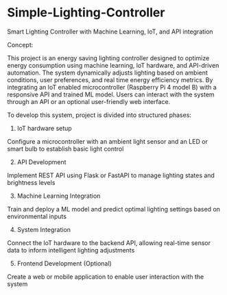 # Simple-Lighting-Controller
Smart Lighting Controller with Machine Learning, loT, and API integration

Concept:

This project is an energy saving lighting controller designed to optimize energy consumption using machine learning, loT hardware, and API-driven automation. The system dynamically adjusts lighting based on ambient conditions, user preferences, and real time energy efficiency metrics. By integrating an loT enabled microcontroller (Raspberry Pi 4 model B) with a responsive API and trained ML model. Users can interact with the system through an API or an optional user-friendly web interface. 



To develop this system, project is divided into structured phases:

1. loT hardware setup

Configure a microcontroller with an ambient light sensor and an LED or smart bulb to establish basic light control

2. API Development

Implement REST API using Flask or FastAPI to manage lighting states and brightness levels

3. Machine Learning Integration

Train and deploy a ML model and predict optimal lighting settings based on environmental inputs

4. System Integration

Connect the loT hardware to the backend API, allowing real-time sensor data to inform intelligent lighting adjustments

5. Frontend Development (Optional)

Create a web or mobile application to enable user interaction with the system
